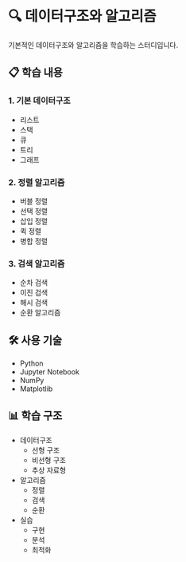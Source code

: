 # 🔍 데이터구조와 알고리즘

기본적인 데이터구조와 알고리즘을 학습하는 스터디입니다.

## 📋 학습 내용

### 1. 기본 데이터구조
- 리스트
- 스택
- 큐
- 트리
- 그래프

### 2. 정렬 알고리즘
- 버블 정렬
- 선택 정렬
- 삽입 정렬
- 퀵 정렬
- 병합 정렬

### 3. 검색 알고리즘
- 순차 검색
- 이진 검색
- 해시 검색
- 순환 알고리즘

## 🛠️ 사용 기술
- Python
- Jupyter Notebook
- NumPy
- Matplotlib

## 📊 학습 구조
- 데이터구조
  - 선형 구조
  - 비선형 구조
  - 추상 자료형
- 알고리즘
  - 정렬
  - 검색
  - 순환
- 실습
  - 구현
  - 분석
  - 최적화 